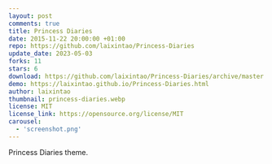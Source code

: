 ```yaml
---
layout: post
comments: true
title: Princess Diaries
date: 2015-11-22 20:00:00 +01:00
repo: https://github.com/laixintao/Princess-Diaries
update_date: 2023-05-03
forks: 11
stars: 6
download: https://github.com/laixintao/Princess-Diaries/archive/master.zip
demo: https://laixintao.github.io/Princess-Diaries.html 
author: laixintao
thumbnail: princess-diaries.webp
license: MIT
license_link: https://opensource.org/license/MIT
carousel:
  - 'screenshot.png'
---
```


Princess Diaries theme.
